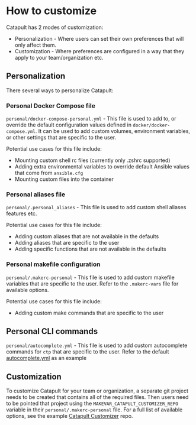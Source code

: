 # How to customize

Catapult has 2 modes of customization:

- Personalization - Where users can set their own preferences that will only affect them.
- Customization - Where preferences are configured in a way that they apply to your team/organization etc.

## Personalization

There several ways to personalize Catapult:

### Personal Docker Compose file

`personal/docker-compose-personal.yml` - This file is used to add to, or override the default configuration values defined in `docker/docker-compose.yml`. It can be used to add custom volumes, environment variables, or other settings that are specific to the user.

Potential use cases for this file include:

- Mounting custom shell rc files (currently only .zshrc supported)
- Adding extra environmental variables to override default Ansible values that come from `ansible.cfg`
- Mounting custom files into the container

### Personal aliases file

`personal/.personal_aliases` - This file is used to add custom shell aliases features etc.

Potential use cases for this file include:

- Adding custom aliases that are not available in the defaults
- Adding aliases that are specific to the user
- Adding specific functions that are not available in the defaults

### Personal makefile configuration

`personal/.makerc-personal` - This file is used to add custom makefile variables that are specific to the user. Refer to the `.makerc-vars` file for available options.

Potential use cases for this file include:

- Adding custom make commands that are specific to the user

## Personal CLI commands

`personal/autocomplete.yml` - This file is used to add custom autocomplete commands for `ctp` that are specific to the user. Refer to the default [autocomplete.yml](https://github.com/ClarifiedSecurity/catapult/blob/main/defaults/autocomplete.yml) as an example

## Customization

To customize Catapult for your team or organization, a separate git project needs to be created that contains all of the required files. Then users need to be pointed that project using the `MAKEVAR_CATAPULT_CUSTOMIZER_REPO` variable in their `personal/.makerc-personal` file. For a full list of available options, see the example [Catapult Customizer](https://github.com/ClarifiedSecurity/catapult-customizer) repo.

